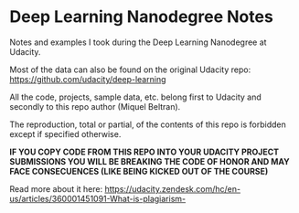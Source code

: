 # Deep Learning Nanodegree Notes

Notes and examples I took during the Deep Learning Nanodegree at Udacity.

Most of the data can also be found on the original Udacity repo: https://github.com/udacity/deep-learning

All the code, projects, sample data, etc. belong first to Udacity and secondly to this repo author (Miquel Beltran).

The reproduction, total or partial, of the contents of this repo is forbidden except if specified otherwise.

**IF YOU COPY CODE FROM THIS REPO INTO YOUR UDACITY PROJECT SUBMISSIONS YOU WILL BE BREAKING THE CODE OF HONOR AND MAY FACE CONSECUENCES (LIKE BEING KICKED OUT OF THE COURSE)**

Read more about it here: https://udacity.zendesk.com/hc/en-us/articles/360001451091-What-is-plagiarism-
